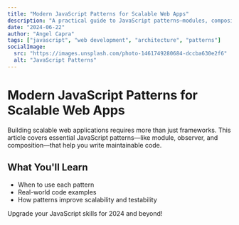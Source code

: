 ```yaml
---
title: "Modern JavaScript Patterns for Scalable Web Apps"
description: "A practical guide to JavaScript patterns—modules, composition, and state management—for building robust, maintainable web applications."
date: "2024-06-22"
author: "Angel Capra"
tags: ["javascript", "web development", "architecture", "patterns"]
socialImage:
  src: "https://images.unsplash.com/photo-1461749280684-dccba630e2f6"
  alt: "JavaScript Patterns"
---
```


# Modern JavaScript Patterns for Scalable Web Apps

Building scalable web applications requires more than just frameworks. This article covers essential JavaScript patterns—like module, observer, and composition—that help you write maintainable code.

## What You'll Learn

- When to use each pattern
- Real-world code examples
- How patterns improve scalability and testability

Upgrade your JavaScript skills for 2024 and beyond!
